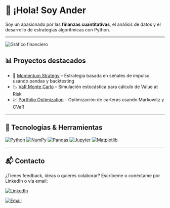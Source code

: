 # 👋 ¡Hola! Soy Ander

Soy un apasionado por las **finanzas cuantitativas**, el análisis de datos y el desarrollo de estrategias algorítmicas con Python.

---
![Gráfico financiero](https://upload.wikimedia.org/wikipedia/commons/thumb/7/7a/Candlestick_chart_example.png/800px-Candlestick_chart_example.png)


## 📊 Proyectos destacados

- 🚀 [Momentum Strategy](https://github.com/tuusuario/momentum-strategy) – Estrategia basada en señales de impulso usando pandas y backtesting
- 📉 [VaR Monte Carlo](https://github.com/tuusuario/var-monte-carlo) – Simulación estocástica para cálculo de Value at Risk
- 📈 [Portfolio Optimization](https://github.com/tuusuario/portfolio-optimization) – Optimización de carteras usando Markowitz y CVaR

---

## 🧰 Tecnologías & Herramientas

[![Python](https://img.shields.io/badge/Python-3670A0?style=for-the-badge&logo=python)](https://www.python.org/)
[![NumPy](https://img.shields.io/badge/NumPy-013243?style=for-the-badge&logo=numpy)](https://numpy.org/)
[![Pandas](https://img.shields.io/badge/Pandas-150458?style=for-the-badge&logo=pandas)](https://pandas.pydata.org/)
[![Jupyter](https://img.shields.io/badge/Jupyter-F37626?style=for-the-badge&logo=jupyter)](https://jupyter.org/)
[![Matplotlib](https://img.shields.io/badge/Matplotlib-202020?style=for-the-badge&logo=matplotlib)](https://matplotlib.org/)

---

## 📬 Contacto
¿Tienes feedback, ideas o quieres colaborar? Escríbeme o conéctame por LinkedIn o vía email:

[![LinkedIn](https://img.shields.io/badge/LinkedIn-blue?style=for-the-badge&logo=linkedin)](https://www.linkedin.com/in/andersanchezmaudo)

[![Email](https://img.shields.io/badge/Email-grey?style=for-the-badge&logo=gmail)](mailto:sanchezmaudo@gmail.com)
